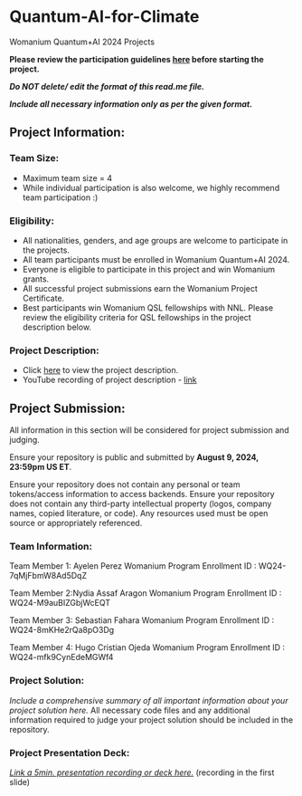 # Quantum-AI-for-Climate
Womanium Quantum+AI 2024 Projects

**Please review the participation guidelines [here](https://github.com/womanium-quantum/Quantum-AI-2024) before starting the project.**

_**Do NOT delete/ edit the format of this read.me file.**_

_**Include all necessary information only as per the given format.**_

## Project Information:

### Team Size:
  - Maximum team size = 4
  - While individual participation is also welcome, we highly recommend team participation :)

### Eligibility:
  - All nationalities, genders, and age groups are welcome to participate in the projects.
  - All team participants must be enrolled in Womanium Quantum+AI 2024.
  - Everyone is eligible to participate in this project and win Womanium grants.
  - All successful project submissions earn the Womanium Project Certificate.
  - Best participants win Womanium QSL fellowships with NNL. Please review the eligibility criteria for QSL fellowships in the project description below.

### Project Description:
  - Click [here](https://drive.google.com/file/d/1yoY_venPkNStjcDu0Na0HYhgO6CvVYdM/view?usp=sharing) to view the project description.
  - YouTube recording of project description - [link](https://youtu.be/ka2RgUYo83c?si=MUb_dwTVfP1FV_47)

## Project Submission:
All information in this section will be considered for project submission and judging.

Ensure your repository is public and submitted by **August 9, 2024, 23:59pm US ET**.

Ensure your repository does not contain any personal or team tokens/access information to access backends. Ensure your repository does not contain any third-party intellectual property (logos, company names, copied literature, or code). Any resources used must be open source or appropriately referenced.

### Team Information:
Team Member 1: Ayelen Perez
  Womanium Program Enrollment ID : WQ24-7qMjFbmW8Ad5DqZ

Team Member 2:Nydia Assaf Aragon
  Womanium Program Enrollment ID : WQ24-M9auBIZGbjWcEQT

Team Member 3: Sebastian Fahara
  Womanium Program Enrollment ID : WQ24-8mKHe2rQa8pO3Dg

Team Member 4: Hugo Cristian Ojeda
  Womanium Program Enrollment ID : WQ24-mfk9CynEdeMGWf4

### Project Solution:
_Include a comprehensive summary of all important information about your project solution here._
All necessary code files and any additional information required to judge your project solution should be included in the repository. 

### Project Presentation Deck:
[_Link a 5min. presentation recording or deck here._](https://docs.google.com/presentation/d/1cqsKZmJK9bj1EFwkbkm9l37_q5XL4IYeMgqzBbqxI3Q/edit?usp=sharing)
(recording in the first slide)

